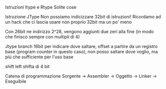 Istruzioni Itype e Rtype
Solite cose

Istruzione JType
Non possiamo indicizzare 32bit di istruzioni!
Ricordamo ad un hack che ci lascia usare non proprio 32bit ma un po' meno

Con 26bit ne indirizzo 2^28, vengono aggiunti due zeri alla fine (in modo che finisco sempre con multipli di 4)

Jtype branch
16bit per indicare dove saltare, offset a partire da un registro base (program counter in questo caso), non posso saltare dove voglio, ma più che sufficiente per l'uso base

shift left
shifta di 4 bit


Catena di programmazione
Sorgente -> Assembler -> Oggetto -> Linker -> Eseguibile

